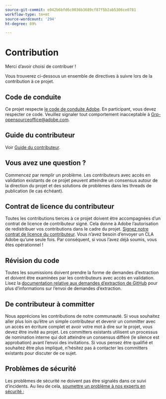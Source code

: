 ```yaml
---
source-git-commit: e042b6bfd6c0036b3689cf87f5b2ab5306ce0781
workflow-type: tm+mt
source-wordcount: '294'
ht-degree: 89%

---
```

# Contribution

Merci d’avoir choisi de contribuer !

Vous trouverez ci-dessous un ensemble de directives à suivre lors de la contribution à ce projet.

## Code de conduite

Ce projet respecte [le code de conduite Adobe](code-of-conduct.md). En participant,
vous devez respecter ce code. Veuillez signaler tout comportement inacceptable à
[Grp-opensourceoffice@adobe.com](mailto:Grp-opensourceoffice@adobe.com).

## Guide du contributeur

Voir [Guide du contributeur](https://experienceleague.adobe.com/docs/contributor/contributor-guide/introduction.html).

## Vous avez une question ?

Commencez par remplir un problème. Les contributeurs avec accès en validation existants de ce projet peuvent atteindre
un consensus autour de la direction du projet et des solutions de problèmes dans les threads
de publication (le cas échéant).

## Contrat de licence du contributeur

Toutes les contributions tierces à ce projet doivent être accompagnées d’un 
contrat de licence de contributeur signé. Cela donne à Adobe l’autorisation de redistribuer vos contributions
dans le cadre du projet. [Signez notre contrat de licence du contributeur](http://opensource.adobe.com/cla.html). Vous 
n’avez besoin d’envoyer un CLA Adobe qu’une seule fois. Par conséquent, si vous l’avez déjà soumis,
vous êtes opérationnel !

## Révision du code

Toutes les soumissions doivent prendre la forme de demandes d’extraction et doivent être examinées
par les contributeurs avec accès en validation. Lisez la [documentation relative aux demandes d’extraction de GitHub](https://help.github.com/articles/about-pull-requests/) pour plus d’informations sur l’envoi de demandes d’extraction.

<!--
Lastly, please follow the [pull request template](PULL_REQUEST_TEMPLATE.md) when
submitting a pull request!
-->

## De contributeur à committer

Nous apprécions les contributions de notre communauté. Si vous souhaitez aller plus loin qu’être un simple contributeur
et devenir un committer avec un accès en écriture complet et avoir votre mot à dire sur le projet, vous devez
être invité au projet. Les committers existants utilisent un processus de nomination
interne qui doit atteindre un consensus différé (le silence est approbation) avant l’envoi
des invitations. Si vous pensez être qualifié et souhaitez être plus impliqué,
n’hésitez pas à contacter les committers existants pour discuter de ce sujet.

## Problèmes de sécurité

Les problèmes de sécurité ne doivent pas être signalés dans ce suivi d’incidents. Au lieu de cela, [soumettre un problème à nos experts en sécurité ;](https://helpx.adobe.com/security/alertus.html)
